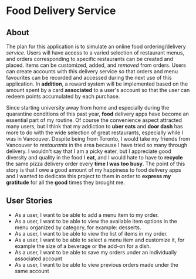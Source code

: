# Food Delivery Service

## About

The plan for this application is to simulate an online food ordering/delivery *service*. Users will have access to a
varied selection of restaurant menus, and orders corresponding to specific restaurants can be created and placed. Items
can be customized, added, and *removed* from orders. Users can create accounts with this delivery service so that orders
and menu favourites can be recorded and accessed during the next use of this application. In **addition**, a reward 
system will be implemented based on the amount spent by a card **associated** to a user's account so that the 
user can redeem points accumulated by each purchase. 

Since starting university away from home and especially during the quarantine conditions of this past year, **food** 
delivery apps have become an essential part of my routine. Of course the convenience aspect attracted many users, but I
think that my addiction to **uber eats** and **door dash** has more to do with the wide selection of great restaurants, 
especially while I was in Vancouver. Despite being from Toronto, I would take my friends from Vancouver to *restaurants* 
in the area because I have tried so many through delivery. I wouldn't say that I am a picky eater, but I appreciate good
diversity and quality in the food I **eat**, and I would hate to have to **recycle** the same pizza delivery order every 
**time I was too busy**. The point of this story is that I owe a good amount of my happiness to food delivery apps and I
wanted to dedicate this project to them in order to **express my gratitude** for all the **good** times they brought me.


## User Stories
- As a user, I want to be able to add a menu item to my order.
- As a user, I want to be able to view the available item options in the menu organized by category, 
for example: desserts.
- As a user, I want to be able to view the list of items in my order.
- As a user, I want to be able to select a menu item and customize it, for example the size of a beverage or the add-on
for a dish.
- As a user, I want to be able to save my orders under an individually associated account 
- As a user, I want to be able to view previous orders made under the same account